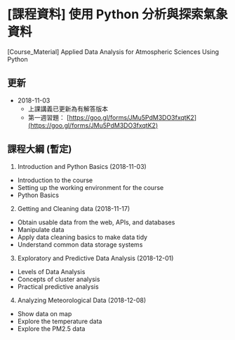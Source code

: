 # [課程資料] 使用 Python 分析與探索氣象資料
[Course_Material] Applied Data Analysis for Atmospheric Sciences Using Python

## 更新
- 2018-11-03
  - 上課講義已更新為有解答版本
  - 第一週習題： [https://goo.gl/forms/JMu5PdM3DO3fxqtK2](https://goo.gl/forms/JMu5PdM3DO3fxqtK2)

## 課程大綱 (暫定)
1. Introduction and Python Basics (2018-11-03)
  - Introduction to the course
  - Setting up the working environment for the course
  - Python Basics

2. Getting and Cleaning data (2018-11-17)
  - Obtain usable data from the web, APIs, and databases
  - Manipulate data
  - Apply data cleaning basics to make data tidy
  - Understand common data storage systems

3. Exploratory and Predictive Data Analysis (2018-12-01)
  - Levels of Data Analysis
  - Concepts of cluster analysis
  - Practical predictive analysis

4. Analyzing Meteorological Data (2018-12-08)
  - Show data on map
  - Explore the temperature data
  - Explore the PM2.5 data
